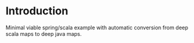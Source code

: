 # Introduction

Minimal viable spring/scala example with automatic conversion from deep scala maps to deep java maps.
